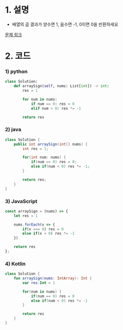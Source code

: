 # 1. 설명
- 배열의 곱 결과가 양수면 1, 음수면 -1, 0이면 0을 반환하세요



[문제 링크](https://leetcode.com/problems/sign-of-the-product-of-an-array/)

# 2. 코드
### 1) python
```python
class Solution:
    def arraySign(self, nums: List[int]) -> int:
        res = 1

        for num in nums:
            if num == 0: res = 0
            elif num < 0: res *= -1

        return res
```

### 2) java
```java
class Solution {
    public int arraySign(int[] nums) {
        int res = 1;

        for(int num: nums) {
            if(num == 0) res = 0;
            else if(num < 0) res *= -1;
        }

        return res;
    }
}
```

### 3) JavaScript
```js
const arraySign = (nums) => {
    let res = 1

    nums.forEach(x => {
        if(x === 0) res = 0
        else if(x < 0) res *= -1
    })

    return res
};
```

### 4) Kotlin
```kt
class Solution {
    fun arraySign(nums: IntArray): Int {
        var res:Int = 1

        for(num in nums) {
            if(num == 0) res = 0
            else if(num < 0) res *= -1
        }

        return res
    }
}
```